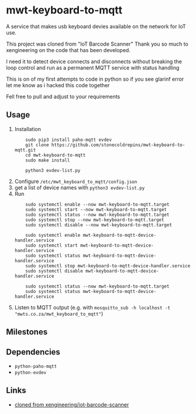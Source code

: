

# mwt-keyboard-to-mqtt 

A service that makes usb keyboard devies available on the network for IoT use.

This project was cloned from "IoT Barcode Scanner" 
Thank you so much to xengineering on the code that has been developed.

I need it to detect device connects and disconnects without breaking the loop control and run as a permanent MQTT service with status handling

This is on of my first attempts to code in python so if you see glarinf error let me know as i hacked this code together

Fell free to pull and adjust to your requirements



## Usage

1. Installation
    ```
        sudo pip3 install paho-mqtt evdev
        git clone https://github.com/stonecoldrepins/mwt-keyboard-to-mqtt.git
        cd mwt-keyboard-to-mqtt
        sudo make install

        python3 evdev-list.py
    ```
2. Configure ```/etc/mwt_keyboard_to_mqtt/config.json```
3. get a list of device names with ```python3 evdev-list.py```
4. Run 
    ```
        sudo systemctl enable --now mwt-keyboard-to-mqtt.target
        sudo systemctl start --now mwt-keyboard-to-mqtt.target
        sudo systemctl status --now mwt-keyboard-to-mqtt.target
        sudo systemctl stop --now mwt-keyboard-to-mqtt.target
        sudo systemctl disable --now mwt-keyboard-to-mqtt.target

        sudo systemctl enable mwt-keyboard-to-mqtt-device-handler.service
        sudo systemctl start mwt-keyboard-to-mqtt-device-handler.service
        sudo systemctl status mwt-keyboard-to-mqtt-device-handler.service
        sudo systemctl stop mwt-keyboard-to-mqtt-device-handler.service
        sudo systemctl disable mwt-keyboard-to-mqtt-device-handler.service

        sudo systemctl status --now mwt-keyboard-to-mqtt.target
        sudo systemctl status mwt-keyboard-to-mqtt-device-handler.service
    ```
5. Listen to MQTT output (e.g. with ```mosquitto_sub -h localhost -t "mwts.co.za/mwt_keyboard_to_mqtt"```)




## Milestones




## Dependencies

- ```python-paho-mqtt```
- ```python-evdev```


## Links

- [cloned from xengineering/iot-barcode-scanner ](https://github.com/xengineering/iot-barcode-scanner)
